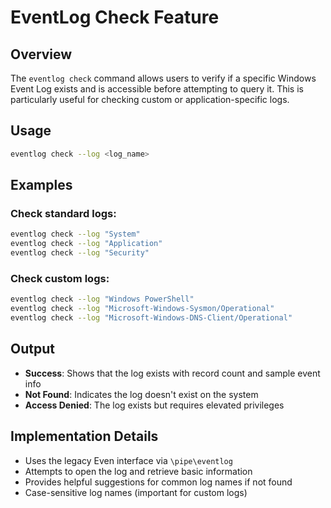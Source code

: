 # EventLog Check Feature

## Overview
The `eventlog check` command allows users to verify if a specific Windows Event Log exists and is accessible before attempting to query it. This is particularly useful for checking custom or application-specific logs.

## Usage
```bash
eventlog check --log <log_name>
```

## Examples

### Check standard logs:
```bash
eventlog check --log "System"
eventlog check --log "Application"
eventlog check --log "Security"
```

### Check custom logs:
```bash
eventlog check --log "Windows PowerShell"
eventlog check --log "Microsoft-Windows-Sysmon/Operational"
eventlog check --log "Microsoft-Windows-DNS-Client/Operational"
```

## Output
- **Success**: Shows that the log exists with record count and sample event info
- **Not Found**: Indicates the log doesn't exist on the system
- **Access Denied**: The log exists but requires elevated privileges

## Implementation Details
- Uses the legacy Even interface via `\pipe\eventlog`
- Attempts to open the log and retrieve basic information
- Provides helpful suggestions for common log names if not found
- Case-sensitive log names (important for custom logs)
